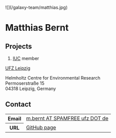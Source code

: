 <div class='right'>![](/galaxy-team/matthias.jpg)</div>

# Matthias Bernt

## Projects

1. [IUC](https://wiki.galaxyproject.org/IUC) member

[UFZ Leipzig](https://www.ufz.de/) <br />

Helmholtz Centre for Environmental Research<br />
Permoserstraße 15<br />
04318 Leipzig, Germany<br />

## Contact

<table>
  <tr>
    <th> Email </th>
    <td> <a href="mailto:m.bernt AT SPAMFREE ufz DOT de">m.bernt AT SPAMFREE ufz DOT de</a> </td>
  </tr>
  <tr>
    <th> URL </th>
    <td> <a href='https://github.com/bernt-matthias'>GitHub page</a> </td>
  </tr>
</table>

